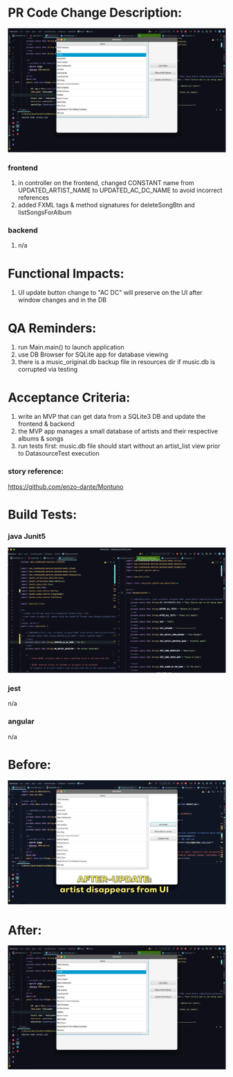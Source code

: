 # PR Code Change Description:

![appRunAfter](resources/Montuno_appRunAfter.gif)

### frontend
1. in controller on the frontend, changed CONSTANT name from UPDATED_ARTIST_NAME to UPDATED_AC_DC_NAME to avoid incorrect references
2. added FXML tags & method signatures for deleteSongBtn and listSongsForAlbum

### backend
1. n/a 

# Functional Impacts:
1. UI update button change to "AC DC" will preserve on the UI after window changes and in the DB

# QA Reminders:
1. run Main.main() to launch application
2. use DB Browser for SQLite app for database viewing
3. there is a music_original.db backup file in resources dir if music.db is corrupted via testing 

# Acceptance Criteria:
1. write an MVP that can get data from a SQLite3 DB and update the frontend & backend
2. the MVP app manages a small database of artists and their respective albums & songs
3. run tests first: music.db file should start without an artist_list view prior to DatasourceTest execution

### story reference:
https://github.com/enzo-dante/Montuno

# Build Tests:

### java Junit5
![testRun](resources/Montuno_testRun.gif)

### jest
n/a

### angular
n/a

# Before:
![appRunBefore](resources/Montuno_knownBug.gif)

# After:
![appRunAfter](resources/Montuno_appRunAfter.gif)

